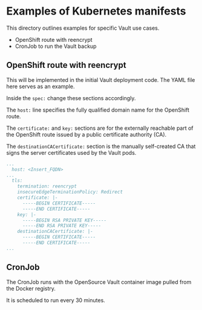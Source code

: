# Examples of Kubernetes manifests

This directory outlines examples for specific Vault use cases.

- OpenShift route with reencrypt
- CronJob to run the Vault backup

## OpenShift route with reencrypt

This will be implemented in the initial Vault deployment code. The YAML file here serves as an example.

Inside the `spec:` change these sections accordingly.

The `host:` line specifies the fully qualified domain name for the OpenShift route.

The `certificate:` and `key:` sections are for the externally reachable part of the OpenShift route
issued by a public certificate authority (CA).

The `destinationCACertificate:` section is the manually self-created CA that signs the server
certificates used by the Vault pods.

```yaml
...
  host: <Insert_FQDN>
...
  tls:
    termination: reencrypt
    insecureEdgeTerminationPolicy: Redirect
    certificate: |-
      -----BEGIN CERTIFICATE-----
      -----END CERTIFICATE-----
    key: |-
      -----BEGIN RSA PRIVATE KEY-----
      -----END RSA PRIVATE KEY-----
    destinationCACertificate: |-
      -----BEGIN CERTIFICATE-----
      -----END CERTIFICATE-----
...
```

## CronJob

The CronJob runs with the OpenSource Vault container image pulled from the Docker registry.

It is scheduled to run every 30 minutes.
